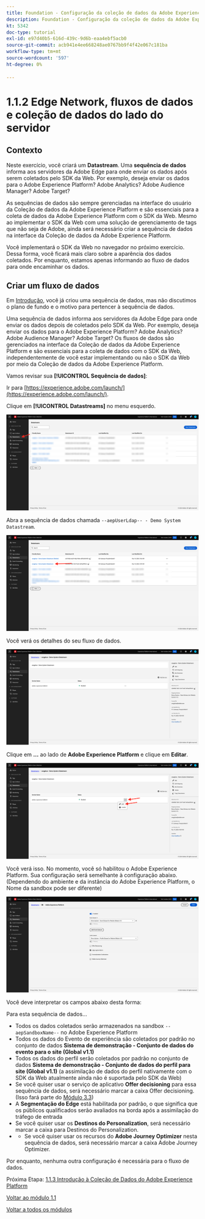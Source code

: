 ```yaml
---
title: Foundation - Configuração da coleção de dados da Adobe Experience Platform e da extensão SDK da Web - Edge Network, fluxos de dados e coleção de dados do lado do servidor
description: Foundation - Configuração da coleção de dados da Adobe Experience Platform e da extensão SDK da Web - Edge Network, fluxos de dados e coleção de dados do lado do servidor
kt: 5342
doc-type: tutorial
exl-id: e97d40b5-616d-439c-9d6b-eaa4ebf5acb0
source-git-commit: acb941e4ee668248ae0767bb9f4f42e067c181ba
workflow-type: tm+mt
source-wordcount: '597'
ht-degree: 0%

---
```


# 1.1.2 Edge Network, fluxos de dados e coleção de dados do lado do servidor

## Contexto

Neste exercício, você criará um **Datastream**. Uma **sequência de dados** informa aos servidores da Adobe Edge para onde enviar os dados após serem coletados pelo SDK da Web. Por exemplo, deseja enviar os dados para o Adobe Experience Platform? Adobe Analytics? Adobe Audience Manager? Adobe Target?

As sequências de dados são sempre gerenciadas na interface do usuário da Coleção de dados da Adobe Experience Platform e são essenciais para a coleta de dados da Adobe Experience Platform com o SDK da Web. Mesmo ao implementar o SDK da Web com uma solução de gerenciamento de tags que não seja de Adobe, ainda será necessário criar a sequência de dados na interface da Coleção de dados da Adobe Experience Platform.

Você implementará o SDK da Web no navegador no próximo exercício. Dessa forma, você ficará mais claro sobre a aparência dos dados coletados. Por enquanto, estamos apenas informando ao fluxo de dados para onde encaminhar os dados.

## Criar um fluxo de dados

Em [Introdução](./../../../modules/gettingstarted/gettingstarted/ex2.md), você já criou uma sequência de dados, mas não discutimos o plano de fundo e o motivo para pertencer à sequência de dados.

Uma sequência de dados informa aos servidores da Adobe Edge para onde enviar os dados depois de coletados pelo SDK da Web. Por exemplo, deseja enviar os dados para o Adobe Experience Platform? Adobe Analytics? Adobe Audience Manager? Adobe Target? Os fluxos de dados são gerenciados na interface da Coleção de dados da Adobe Experience Platform e são essenciais para a coleta de dados com o SDK da Web, independentemente de você estar implementando ou não o SDK da Web por meio da Coleção de dados da Adobe Experience Platform.

Vamos revisar sua **[!UICONTROL Sequência de dados]**:

Ir para [https://experience.adobe.com/launch/](https://experience.adobe.com/launch/).

Clique em **[!UICONTROL Datastreams]** no menu esquerdo.

![Clique no ícone Datastream na navegação à esquerda](./images/edgeconfig1.png)

Abra a sequência de dados chamada `--aepUserLdap-- - Demo System Datastream`.

![Nomeie a sequência de dados e salve](./images/edgeconfig2.png)

Você verá os detalhes do seu fluxo de dados.

![Nomeie a sequência de dados e salve](./images/edgecfg1.png)

Clique em **...** ao lado de **Adobe Experience Platform** e clique em **Editar**.

![Nomeie a sequência de dados e salve](./images/edgecfg1a.png)

Você verá isso. No momento, você só habilitou o Adobe Experience Platform. Sua configuração será semelhante à configuração abaixo. (Dependendo do ambiente e da instância do Adobe Experience Platform, o Nome da sandbox pode ser diferente)

![Nomeie a sequência de dados e salve](./images/edgecfg2.png)

Você deve interpretar os campos abaixo desta forma:

Para esta sequência de dados...

- Todos os dados coletados serão armazenados na sandbox `--aepSandboxName--` no Adobe Experience Platform
- Todos os dados do Evento de experiência são coletados por padrão no conjunto de dados **Sistema de demonstração - Conjunto de dados do evento para o site (Global v1.1)**
- Todos os dados do perfil serão coletados por padrão no conjunto de dados **Sistema de demonstração - Conjunto de dados do perfil para site (Global v1.1)** (a assimilação de dados do perfil nativamente com o SDK da Web atualmente ainda não é suportada pelo SDK da Web)
- Se você quiser usar o serviço de aplicativo **Offer decisioning** para essa sequência de dados, será necessário marcar a caixa Offer decisioning. (Isso fará parte do [Módulo 3.3](./../../../modules/ajo-b2c/module3.3/offer-decisioning.md))
- A **Segmentação do Edge** está habilitada por padrão, o que significa que os públicos qualificados serão avaliados na borda após a assimilação do tráfego de entrada
- Se você quiser usar os **Destinos do Personalization**, será necessário marcar a caixa para Destinos do Personalization.
- 
   - Se você quiser usar os recursos do **Adobe Journey Optimizer** nesta sequência de dados, será necessário marcar a caixa Adobe Journey Optimizer.


Por enquanto, nenhuma outra configuração é necessária para o fluxo de dados.

Próxima Etapa: [1.1.3 Introdução à Coleção de Dados do Adobe Experience Platform](./ex3.md)

[Voltar ao módulo 1.1](./data-ingestion-launch-web-sdk.md)

[Voltar a todos os módulos](./../../../overview.md)
